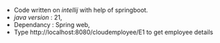 - Code written on *intellij* with help of springboot.
- *java version* : 21,
- Dependancy : Spring web,
- Type http://localhost:8080/cloudemployee/E1 to get employee details
